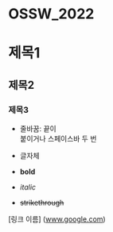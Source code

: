 # OSSW_2022
# 제목1
## 제목2
### 제목3

* 줄바꿈: 끝이 <br> 붙이거나 스페이스바 두 번

* 글자체
* **bold** <br>
* _italic_
* ~~strikethrough~~

[링크 이름] (www.google.com)
